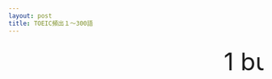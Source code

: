 ```yaml
---
layout: post
title: TOEIC頻出１～300語
---
```



 <marquee scrollamount="200" scrolldelay="30" direction="left">
   <font size="8">
1	business	ビジネス、事業
2	company	会社、同行する、仲間
3	office	会社、事務所、役所
4	want	欲しい、望む
5	store	店、蓄え、蓄える
6	way	方法、道、やり方
7	order	注文する、要求
8	call	呼ぶ、電話
9	service	サービス、接客
10	base	基本、ベース
11	pay	払う、給料
12	product	商品
13	report	レポート、報告する
14	problem	問題
15	job	仕事、勤め口
16	market	市場
17	price	価格、値段
18	rate	割合、率、レート
19	change	変わる、交代する
20	check	チェックする、会計、小切手
21	part	部分、役割
22	plan	計画、計画する
23	sale	売る、セール
24	room	部屋
25	area	場所
26	free	自由
27	sure	確かな
28	increase	増える
29	tax	税金
30	receive	受け取る
31	include	含む、入れる
32	program	計画、番組
33	cost	費用、対価
34	government	政府
35	offer	申し込む、進める、申し出
36	charge	料金を課す、料金
37	experience	経験
38	state	述べる、国家、状態
39	information	情報、案内
40	account	口座、勘定
41	turn	戻る、振り返る
42	form	形、形作る
43	decide	決める、決定する
44	customer	顧客、得意先
45	line	線、行列、電話線
46	schedule	予定、予定する
47	sign	署名する、兆候
48	show	見せる
49	drive	運転する、ドライブ
50	return	返す、収益
51	department	百貨店
52	run	走る、経営する
53	close	閉じる、店を閉める
54	serve	奉仕する、仕える
55	cause	引き起こす、原因
56	arrive	到着する
57	board	登場する、板
58	expect	期待する、待つ
59	air	空気
60	system	制度、方式
61	course	コース
62	own	所有する、自分自身の
63	bill	請求書、請求する
64	enjoy	楽しむ
65	public	公共、出版する
66	manager	支配人、部長
67	seat	席、席を取る
68	weather	天気
69	stand	立つ、耐える
70	notice	注目する、予告
71	trip	旅行、旅する
72	happen	起こる
73	break	休憩、壊す
74	complete	完成する、完成した
75	fill	埋める
76	floor	床、階
77	age	年、時代
78	type	型、タイプ
79	point	指示する、指摘する、要点
80	passenger	旅客、通行人
81	main	大事な、主の
82	care	気にかける、世話
83	save	貯める、貯蓄
84	develop	開発する
85	provide	提供する
86	allow	許す
87	spend	費やす
88	drop	落とす、一滴
89	hold	保つ
90	mail	メールする、メール
91	copy	複写、コピーする
92	international	国際的な
93	pass	通過する、渡す
94	message	伝言
95	front	前面、正面、前
96	condition	状態
97	fire	火、クビにする
98	probably	おそらく
99	term	期間、専門用語
100	interest	興味、利子、利息
101	request	要求する、請求
102	foreign	外国の
103	meal	食事
104	control	支配、制御、支配する
105	discount	安くする
106	regular	普通
107	wear	着る、衣服
108	trouble	もめごと、問題を起こす
109	expensive	高い
110	industry	工業、産業
111	local	土地の、地元の、普通列車
112	position	位置、地位、姿勢
113	busy	忙しい
114	reach	近づく、到着する
115	traffic	交通
116	value	価値、価格
117	possible	可能な
118	cover	カバーする、表紙
119	mind	心、気にする
120	energy	活力
121	result	結果
122	matter	問題、重要になる
123	post	郵便、柱
124	accident	事故
125	amount	量
126	attend	出席する、出席
127	continue	続ける、続行
128	degree	度、学位
129	heart	心、中心、心臓
130	prefer	好む
131	plant	植物、工場
132	discuss	議論する
133	cash	現金、現金にする
134	conversation	会話
135	record	記録、記録する
136	direct	直接
137	head	頭、トップ
138	directly	直接的に
139	party	パーティ、政党
140	boss	上司
141	policy	政策、信念
142	fall	落ちる、下がる
143	pick	選ぶ、迎えにいく
144	case	場合、事情、事例
145	airline	航空路
146	necessary	必要な
147	surprise	驚き、驚かせる
148	popular	人気の
149	study	勉強、研究する
150	design	設計する、デザイン
151	medicine	薬、医学
152	law	法律、法則
153	lead	導く、先導
154	list	リスト
155	period	期間、ピリオド
156	safe	安全な
157	step	手段、段
158	short	短い、不足
159	apply	申し込む、応用する
160	produce	製造する、産物
161	couple	組の
162	chance	機会
163	present	出席の、現在の
164	fine	元気、罰金
165	force	力、軍隊
166	likely	しそうな
167	prepare	用意する、備える
168	decision	決心、決定
169	total	合計の、合計する
170	limit	限界、制限する
171	training	訓練
172	corner	端、角
173	reason	理由
174	limitation	制限
175	add	加える
176	national	国家の、国の
177	face	顔、面と向かう
178	express	表現する
179	demand	要求する、需要
180	depend	頼る
181	repair	修理する、修理
182	gas	ガソリン、ガス
183	ship	船、船で運ぶ
184	crowded	込んでいる
185	lose	負ける
186	clear	明白、きれいな
187	sound	音
188	activity	活動
189	crowd	群集
190	daily	日々の
191	raise	上げる
192	catch	捕らえる
193	exercise	運動、運動する
194	skin	肌
195	ground	地面、根拠
196	agree	合意する
197	ready	用意が整った
198	press	押す、新聞
199	tour	旅行
200	date	日付、デートする
201	deal	取引、取引する
202	enter	入る
203	level	水準、平らな、平らにする
204	accept	受け入れる
205	damage	衝撃、衝撃を与える
206	excellent	素晴らしい
207	patient	患者
208	process	経過
209	block	阻む、区画
210	join	加わる
211	remember	思い出す
212	immediately	ただちに、すぐに
213	taste	味
214	downtown	街（繁華街）
215	follow	従う、ついて行く
216	rise	昇る、上る
217	handle	扱う、処理する
218	trade	交換する、貿易する
219	rest	休む、休息
220	cheap	安い、安易な
221	except	除く
222	future	未来
223	land	土地、場所
224	suit	適する、スーツ
225	fail	落第する、失敗する
226	furniture	家具
227	safety	安全
228	language	言葉
229	quarter	四分の一
230	advise	アドバイスする
231	ahead	先に、先んじて
232	single	一人、独身
233	cross	渡る、交わる
234	disease	病気
235	earn	稼ぐ
236	improve	改善する
237	favorite	好みの、お気に入りの
238	inform	伝える
239	purpose	目的
240	suggest	提案する
241	choose	選ぶ
242	distance	距離
243	tired	疲れる
244	attention	注目
245	balance	調和、残高、釣り合い
246	balanced	調和の取れた
247	figure	形、姿
248	support	支援、支持する
249	clothes	衣服、衣類
250	dress	着せる、衣服
251	war	戦争
252	appear	現れる
253	address	住所、宛名を書く、公演する
254	careful	注意する
255	branch	枝、支店
256	dial	電話番号を押す
257	fix	修理する
258	promise	約束する、約束
259	media	メディア
260	wonder	気になる、思う、驚き
261	race	人種、競争、競争する
262	actually	実際に
263	adult	成人、成人の
264	advice	アドバイス
265	appearance	姿、出現
266	warn	警告する
267	angry	怒る
268	announce	告げる
269	announcement	告白
270	claim	要求する、要求
271	general	一般の、全般の
272	create	創造する
273	deliver	運ぶ
274	drug	薬、麻薬
275	salary	給料
276	effort	努力
277	personal	個人的な
278	private	私的な、非公開の
279	recently	最近
280	practice	練習する、練習、実行
281	standard	一般、基準
282	education	教育
283	view	視界、見方、考察する
284	film	映画、撮影する
285	hang	ぶら下がる
286	agency	代理店
287	entrance	入り口
288	guess	推測する、推測
289	monthly	月間の、月一回の
290	heat	熱
291	share	共有する、分け前
292	material	原料、物質の
293	print	印刷する、印刷
294	excuse	許す、言い訳
295	double	2倍の、2倍
296	invite	招く
297	invitation	招待
298	borrow	借りる
299	effect	効果
300	forward	前に
   </font>
      </marquee>
